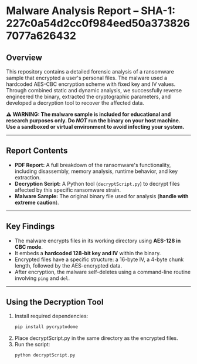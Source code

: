 # Malware Analysis Report – SHA-1: 227c0a54d2cc0f984eed50a3738267077a626432

## Overview

This repository contains a detailed forensic analysis of a ransomware sample that encrypted a user's personal files. The malware used a hardcoded AES-CBC encryption scheme with fixed key and IV values. Through combined static and dynamic analysis, we successfully reverse engineered the binary, extracted the cryptographic parameters, and developed a decryption tool to recover the affected data.

**⚠️ WARNING: The malware sample is included for educational and research purposes only. Do _NOT_ run the binary on your host machine. Use a sandboxed or virtual environment to avoid infecting your system.**

---

## Report Contents

- **PDF Report:** A full breakdown of the ransomware's functionality, including disassembly, memory analysis, runtime behavior, and key extraction.
- **Decryption Script:** A Python tool (`decryptScript.py`) to decrypt files affected by this specific ransomware strain.
- **Malware Sample:** The original binary file used for analysis (**handle with extreme caution**).

---

## Key Findings

- The malware encrypts files in its working directory using **AES-128 in CBC mode**.
- It embeds a **hardcoded 128-bit key and IV** within the binary.
- Encrypted files have a specific structure: a 16-byte IV, a 4-byte chunk length, followed by the AES-encrypted data.
- After encryption, the malware self-deletes using a command-line routine involving `ping` and `del`.

---

## Using the Decryption Tool

1. Install required dependencies:
   ```bash
   pip install pycryptodome
   ```
2. Place decryptScript.py in the same directory as the encrypted files.
3. Run the script:
   ```bash
   python decryptScript.py
   ```
